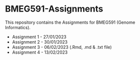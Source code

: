 # BMEG591-Assignments

This repository contains the Assignments for BMEG591 (Genome Informatics). 

* Assignment 1 - 27/01/2023
* Assignment 2 - 30/01/2023
* Assignment 3 - 06/02/2023 (.Rmd, .md & .txt file) 
* Assignment 4 - 13/02/2023
